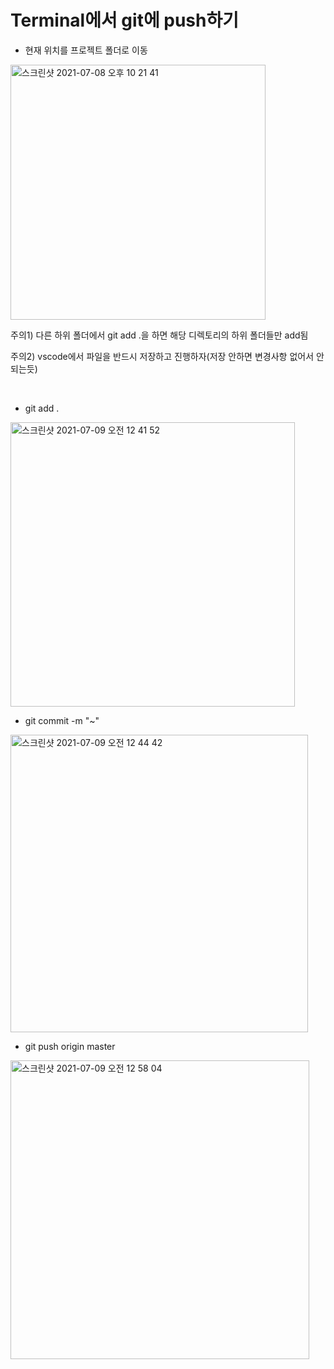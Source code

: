 # Terminal에서 git에 push하기

- 현재 위치를 프로젝트 폴더로 이동

<img width="408" alt="스크린샷 2021-07-08 오후 10 21 41" src="https://user-images.githubusercontent.com/58066704/124929044-2564fe00-e03b-11eb-9cb8-7269b1c0c292.png">

주의1) 다른 하위 폴더에서 git add .을 하면 해당 디렉토리의 하위 폴더들만 add됨
<br>

주의2) vscode에서 파일을 반드시 저장하고 진행하자(저장 안하면 변경사항 없어서 안 되는듯)

<br>

- git add .

<img width="455" alt="스크린샷 2021-07-09 오전 12 41 52" src="https://user-images.githubusercontent.com/58066704/124951787-a4affd00-e04e-11eb-8b18-64045842e63b.png">

<br>

- git commit -m "~"

<img width="476" alt="스크린샷 2021-07-09 오전 12 44 42" src="https://user-images.githubusercontent.com/58066704/124952193-f9537800-e04e-11eb-9423-606de33cae6e.png">

<br>

- git push origin master

<img width="478" alt="스크린샷 2021-07-09 오전 12 58 04" src="https://user-images.githubusercontent.com/58066704/124954189-cca06000-e050-11eb-965a-a64a9a6d9f3e.png">

